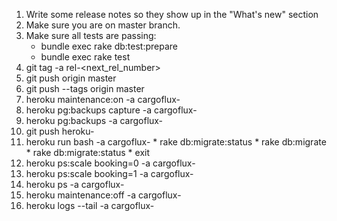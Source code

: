 1.  Write some release notes so they show up in the "What's new" section
2.  Make sure you are on master branch.
3.  Make sure all tests are passing:
    * bundle exec rake db:test:prepare
    * bundle exec rake test
4. git tag -a rel-<next_rel_number>
5. git push origin master
6. git push --tags origin master
7.  heroku maintenance:on -a cargoflux-
8.  heroku pg:backups capture -a cargoflux-
9.  heroku pg:backups -a cargoflux-
10.  git push heroku-
11.  heroku run bash -a cargoflux-
    * rake db:migrate:status
    * rake db:migrate
    * rake db:migrate:status
    * exit
12. heroku ps:scale booking=0 -a cargoflux-
13. heroku ps:scale booking=1 -a cargoflux-
14. heroku ps -a cargoflux-
15. heroku maintenance:off -a cargoflux-
16. heroku logs --tail -a cargoflux-
